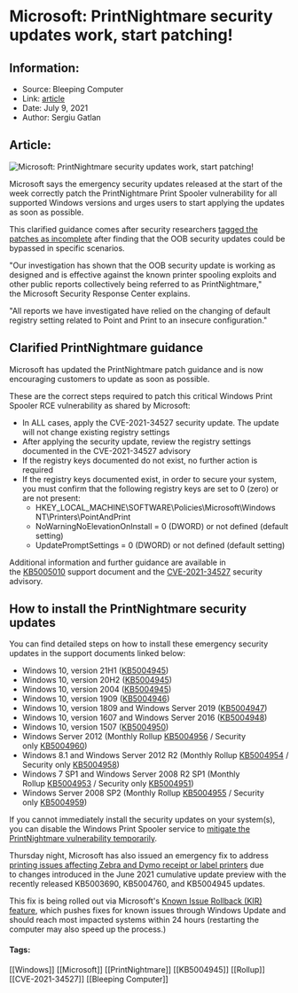 # Microsoft: PrintNightmare security updates work, start patching!
### 

## Information:
+ Source: Bleeping Computer
+ Link: [article](https://www.bleepingcomputer.com/news/security/microsoft-printnightmare-security-updates-work-start-patching/)
+ Date: July 9, 2021
+ Author: Sergiu Gatlan


## Article:
![Microsoft: PrintNightmare security updates work, start patching!](https://www.bleepstatic.com/content/hl-images/2021/07/09/Windows-headpic.jpg)


Microsoft says the emergency security updates released at the start of the week correctly patch the PrintNightmare Print Spooler vulnerability for all supported Windows versions and urges users to start applying the updates as soon as possible.


This clarified guidance comes after security researchers [tagged the patches as incomplete](https://www.bleepingcomputer.com/news/microsoft/microsofts-incomplete-printnightmare-patch-fails-to-fix-vulnerability/) after finding that the OOB security updates could be bypassed in specific scenarios.



"Our investigation has shown that the OOB security update is working as designed and is effective against the known printer spooling exploits and other public reports collectively being referred to as PrintNightmare," the Microsoft Security Response Center explains.


"All reports we have investigated have relied on the changing of default registry setting related to Point and Print to an insecure configuration."


Clarified PrintNightmare guidance
---------------------------------


Microsoft has updated the PrintNightmare patch guidance and is now encouraging customers to update as soon as possible.


These are the correct steps required to patch this critical Windows Print Spooler RCE vulnerability as shared by Microsoft:


* In ALL cases, apply the CVE-2021-34527 security update. The update will not change existing registry settings
* After applying the security update, review the registry settings documented in the CVE-2021-34527 advisory
* If the registry keys documented do not exist, no further action is required
* If the registry keys documented exist, in order to secure your system, you must confirm that the following registry keys are set to 0 (zero) or are not present:
	+ HKEY\_LOCAL\_MACHINE\SOFTWARE\Policies\Microsoft\Windows NT\Printers\PointAndPrint
	+ NoWarningNoElevationOnInstall = 0 (DWORD) or not defined (default setting)
	+ UpdatePromptSettings = 0 (DWORD) or not defined (default setting)


Additional information and further guidance are available in the [KB5005010](https://support.microsoft.com/en-us/topic/kb5005010-restricting-installation-of-new-printer-drivers-after-applying-the-july-6-2021-updates-31b91c02-05bc-4ada-a7ea-183b129578a7) support document and the [CVE-2021-34527](https://msrc.microsoft.com/update-guide/vulnerability/CVE-2021-34527) security advisory.


How to install the PrintNightmare security updates
--------------------------------------------------


You can find detailed steps on how to install these emergency security updates in the support documents linked below:


* Windows 10, version 21H1 ([KB5004945](https://support.microsoft.com/help/5004945))
* Windows 10, version 20H2 ([KB5004945](https://support.microsoft.com/help/5004945))
* Windows 10, version 2004 ([KB5004945](https://support.microsoft.com/help/5004945))
* Windows 10, version 1909 ([KB5004946](https://support.microsoft.com/help/5004946))
* Windows 10, version 1809 and Windows Server 2019 ([KB5004947](https://support.microsoft.com/help/5004947))
* Windows 10, version 1607 and Windows Server 2016 ([KB5004948](https://support.microsoft.com/help/5004948))
* Windows 10, version 1507 ([KB5004950](https://support.microsoft.com/help/5004950))
* Windows Server 2012 (Monthly Rollup [KB5004956](https://support.microsoft.com/help/5004956) / Security only [KB5004960](https://support.microsoft.com/help/5004960))
* Windows 8.1 and Windows Server 2012 R2 (Monthly Rollup [KB5004954](https://support.microsoft.com/help/5004954) / Security only [KB5004958](https://support.microsoft.com/help/5004958))
* Windows 7 SP1 and Windows Server 2008 R2 SP1 (Monthly Rollup [KB5004953](https://support.microsoft.com/help/5004953) / Security only [KB5004951](https://support.microsoft.com/help/5004951))
* Windows Server 2008 SP2 (Monthly Rollup [KB5004955](https://support.microsoft.com/help/5004955) / Security only [KB5004959](https://support.microsoft.com/help/5004959))


If you cannot immediately install the security updates on your system(s), you can disable the Windows Print Spooler service to [mitigate the PrintNightmare vulnerability temporarily](https://www.bleepingcomputer.com/news/microsoft/how-to-mitigate-print-spooler-vulnerability-on-windows-10/).


Thursday night, Microsoft has also issued an emergency fix to address [printing issues affecting Zebra and Dymo receipt or label printers](https://www.bleepingcomputer.com/news/microsoft/microsoft-pushes-emergency-fix-for-windows-10-kb5004945-printing-issues/) due to changes introduced in the June 2021 cumulative update preview with the recently released KB5003690, KB5004760, and KB5004945 updates.


This fix is being rolled out via Microsoft's [Known Issue Rollback (KIR) feature](https://www.bleepingcomputer.com/news/microsoft/microsoft-windows-10-known-issue-rollback-auto-fixes-update-bugs/), which pushes fixes for known issues through Windows Update and should reach most impacted systems within 24 hours (restarting the computer may also speed up the process.)




#### Tags:
[[Windows]] [[Microsoft]] [[PrintNightmare]] [[KB5004945]] [[Rollup]] [[CVE-2021-34527]] [[Bleeping Computer]]
